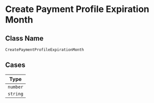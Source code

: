 
# Create Payment Profile Expiration Month

## Class Name

`CreatePaymentProfileExpirationMonth`

## Cases

| Type |
|  --- |
| `number` |
| `string` |

